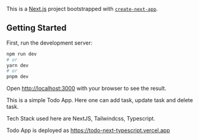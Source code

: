 This is a [Next.js](https://nextjs.org/) project bootstrapped with [`create-next-app`](https://github.com/vercel/next.js/tree/canary/packages/create-next-app).

## Getting Started

First, run the development server:

```bash
npm run dev
# or
yarn dev
# or
pnpm dev
```

Open [http://localhost:3000](http://localhost:3000) with your browser to see the result.

This is a simple Todo App. Here one can add task, update task and delete task.

Tech Stack used here are NextJS, Tailwindcss, Typescript.

Todo App is deployed as https://todo-next-typescript.vercel.app
